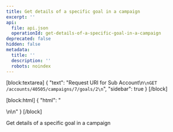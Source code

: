 ```yaml
---
title: Get details of a specific goal in a campaign
excerpt: ''
api:
  file: api.json
  operationId: get-details-of-a-specific-goal-in-a-campaign
deprecated: false
hidden: false
metadata:
  title: ''
  description: ''
  robots: noindex
---
```

[block:textarea]
{
  "text": "Request URI for Sub Account\n```\nGET /accounts/40505/campaigns/7/goals/2\n```",
  "sidebar": true
}
[/block]

[block:html]
{
  "html": "<div></div>\n\n<style></style>"
}
[/block]

Get details of a specific goal in a campaign